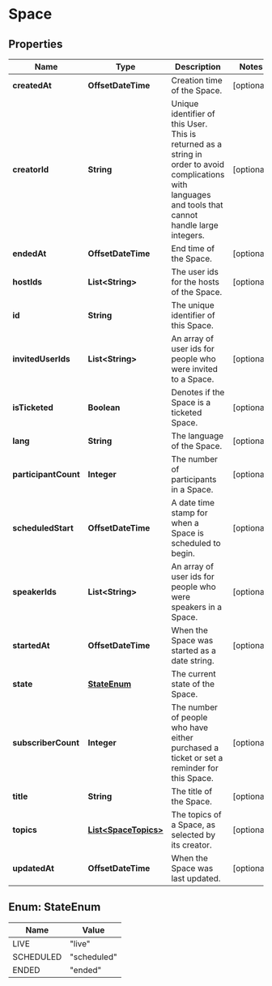 

# Space



## Properties

| Name | Type | Description | Notes |
|------------ | ------------- | ------------- | -------------|
|**createdAt** | **OffsetDateTime** | Creation time of the Space. |  [optional] |
|**creatorId** | **String** | Unique identifier of this User. This is returned as a string in order to avoid complications with languages and tools that cannot handle large integers. |  [optional] |
|**endedAt** | **OffsetDateTime** | End time of the Space. |  [optional] |
|**hostIds** | **List&lt;String&gt;** | The user ids for the hosts of the Space. |  [optional] |
|**id** | **String** | The unique identifier of this Space. |  |
|**invitedUserIds** | **List&lt;String&gt;** | An array of user ids for people who were invited to a Space. |  [optional] |
|**isTicketed** | **Boolean** | Denotes if the Space is a ticketed Space. |  [optional] |
|**lang** | **String** | The language of the Space. |  [optional] |
|**participantCount** | **Integer** | The number of participants in a Space. |  [optional] |
|**scheduledStart** | **OffsetDateTime** | A date time stamp for when a Space is scheduled to begin. |  [optional] |
|**speakerIds** | **List&lt;String&gt;** | An array of user ids for people who were speakers in a Space. |  [optional] |
|**startedAt** | **OffsetDateTime** | When the Space was started as a date string. |  [optional] |
|**state** | [**StateEnum**](#StateEnum) | The current state of the Space. |  |
|**subscriberCount** | **Integer** | The number of people who have either purchased a ticket or set a reminder for this Space. |  [optional] |
|**title** | **String** | The title of the Space. |  [optional] |
|**topics** | [**List&lt;SpaceTopics&gt;**](SpaceTopics.md) | The topics of a Space, as selected by its creator. |  [optional] |
|**updatedAt** | **OffsetDateTime** | When the Space was last updated. |  [optional] |



## Enum: StateEnum

| Name | Value |
|---- | -----|
| LIVE | &quot;live&quot; |
| SCHEDULED | &quot;scheduled&quot; |
| ENDED | &quot;ended&quot; |



